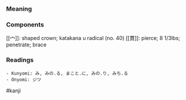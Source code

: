 ### Meaning



### Components

[[宀]]: shaped crown; katakana u radical (no. 40) [[貫]]: pierce; 8 1/3lbs; penetrate; brace

### Readings

```
- Kunyomi: み, みの.る, まこと.に, みの.り, みち.る
- Onyomi: ジツ
```

#kanji